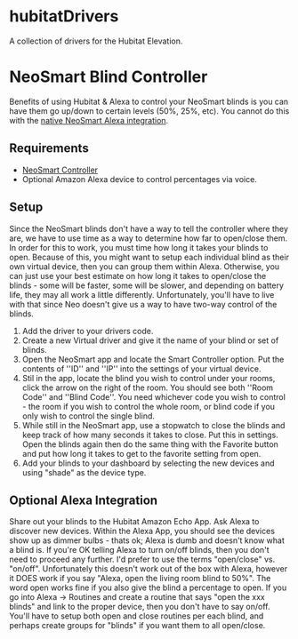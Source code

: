 # hubitatDrivers
A collection of drivers for the Hubitat Elevation.

# NeoSmart Blind Controller

Benefits of using Hubitat & Alexa to control your NeoSmart blinds is you can
have them go up/down to certain levels (50%, 25%, etc).  You cannot do this
with the [native NeoSmart Alexa
integration](http://neosmartblinds.com/smartcontroller-integrations/#scAlexaCommands). 

Requirements 
---

* [NeoSmart Controller](http://neosmartblinds.com/smartcontroller/)
* Optional Amazon Alexa device to control percentages via voice.

Setup
---

Since the NeoSmart blinds don't have a way to tell the controller where they are, we have to use time as a way to determine how far to open/close them. In
order for this to work, you must time how long it takes your blinds to open.
Because of this, you might want to setup each individual blind as their own
virtual device, then you can group them within Alexa. Otherwise, you can just
use your best estimate on how long it takes to open/close the blinds - some
will be faster, some will be slower, and depending on battery life, they may
all work a little differently. Unfortunately, you'll have to live with that
since Neo doesn't give us a way to have two-way control of the blinds. 

1) Add the driver to your drivers code. 
2) Create a new Virtual driver and give it the name of your blind or set of
blinds.  
3) Open the NeoSmart app and locate the Smart Controller option. Put the
contents of ''ID'' and ''IP'' into the settings of your virtual device.
4) Stil in the app, locate the blind you wish to control under your rooms,
click the arrow on the right of the room.  You should see both ''Room Code''
and ''Blind Code''. You need whichever code you wish to control - the room if
you wish to control the whole room, or blind code if you only wish to control
the single blind. 
5) While still in the NeoSmart app, use a stopwatch to close the blinds and
keep track of how many seconds it takes to close. Put this in settings.  Open
the blinds again then do the same thing with the Favorite button and put how
long it takes to get to the favorite setting from open.  
6) Add your blinds to your dashboard by selecting the new devices and using
"shade" as the device type. 

Optional Alexa Integration
---

Share out your blinds to the Hubitat Amazon Echo App. Ask Alexa to discover new
devices.  Within the Alexa App, you should see the devices show up as dimmer
bulbs - thats ok; Alexa is dumb and doesn't know what a blind is.  If you're OK
telling Alexa to turn on/off blinds, then you don't need to proceed any
further. I'd prefer to use the terms "open/close" vs. "on/off".  Unfortunately
this doesn't work out of the box with Alexa, however it DOES work if you say
"Alexa, open the living room blind to 50%".  The word open works fine if you
also give the blind a percentage to open. If you go into Alexa -> Routines and
create a routine that says "open the xxx blinds" and link to the proper device,
then you don't have to say on/off. You'll have to setup both open and close
routines per each blind, and perhaps create groups for "blinds" if you want
them to all open/close.    


